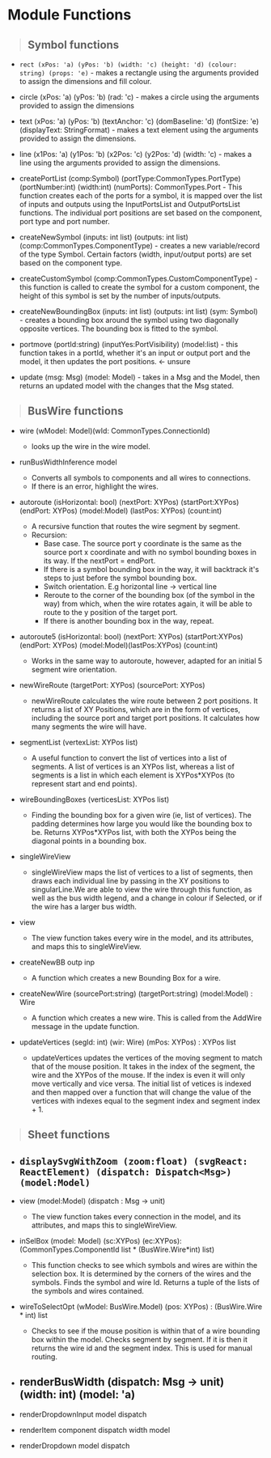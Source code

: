 # Module Functions

>## Symbol functions

- `rect (xPos: 'a) (yPos: 'b) (width: 'c) (height: 'd) (colour: string) (props: 'e)` - makes a rectangle using the arguments provided to assign the dimensions and fill colour.

- circle (xPos: 'a) (yPos: 'b) (rad: 'c) - makes a circle using the arguments provided to assign the dimensions

- text (xPos: 'a) (yPos: 'b) (textAnchor: 'c) (domBaseline: 'd) (fontSize: 'e) (displayText: StringFormat<string>) - makes a text element using the arguments provided to assign the dimensions.

- line (x1Pos: 'a) (y1Pos: 'b) (x2Pos: 'c) (y2Pos: 'd) (width: 'c) - makes a line using the arguments provided to assign the dimensions.

- createPortList (comp:Symbol) (portType:CommonTypes.PortType) (portNumber:int) (width:int) (numPorts): CommonTypes.Port - This function creates each of the ports for a symbol, it is mapped over the list of inputs and outputs using the InputPortsList and OutputPortsList functions. The individual port positions are set based on the component, port type and port number.  

- createNewSymbol (inputs: int list) (outputs: int list) (comp:CommonTypes.ComponentType) - creates a new variable/record of the type Symbol. Certain factors (width, input/output ports) are set based on the component type. 

- createCustomSymbol (comp:CommonTypes.CustomComponentType) - this function is called to create the symbol for a custom component, the height of this symbol is set by the number of inputs/outputs. 

- createNewBoundingBox (inputs: int list) (outputs: int list) (sym: Symbol) - creates a bounding box around the symbol using two diagonally opposite vertices. The bounding box is fitted to the symbol.

- portmove (portId:string) (inputYes:PortVisibility) (model:list<Symbol>) - this function takes in a portId, whether it's an input or output port and the model, it then updates the port positions. <- unsure

- update (msg: Msg) (model: Model) - takes in a Msg and the Model, then returns an updated model with the changes that the Msg stated.  

>## BusWire functions

- wire (wModel: Model)(wId: CommonTypes.ConnectionId) 
  - looks up the wire in the wire model.

- runBusWidthInference model
  - Converts all symbols to components and all wires to connections.
  - If there is an error, highlight the wires. 

- autoroute (isHorizontal: bool) (nextPort: XYPos) (startPort:XYPos) (endPort: XYPos) (model:Model) (lastPos: XYPos) (count:int)
  - A recursive function that routes the wire segment by segment. 
  - Recursion:
    - Base case. The source port y coordinate is the same as the source port x coordinate and with no symbol bounding boxes in its way. If the nextPort = endPort.
    - If there is a symbol bounding box in the way, it will backtrack it's steps to just before the symbol bounding box. 
    - Switch orientation. E.g horizontal line -> vertical line
    - Reroute to the corner of the bounding box (of the symbol in the way) from which, when the wire rotates again, it will be able to route to the y position of the target port. 
    - If there is another bounding box in the way, repeat. 

- autoroute5 (isHorizontal: bool) (nextPort: XYPos) (startPort:XYPos) (endPort: XYPos) (model:Model)(lastPos:XYPos) (count:int)
  - Works in the same way to autoroute, however, adapted for an initial 5 segment wire orientation. 

- newWireRoute  (targetPort: XYPos) (sourcePort: XYPos)  
  - newWireRoute calculates the wire route between 2 port positions. It returns a list of XY Positions, which are in the form of vertices, including the source port and target port positions. It calculates how many segments the wire will have. 

- segmentList (vertexList: XYPos list) 
  - A useful function to convert the list of vertices into a list of segments. A list of vertices is an XYPos list, whereas a list of segments is a list in which each element is XYPos*XYPos (to represent start and end points).

- wireBoundingBoxes (verticesList: XYPos list) 
  - Finding the bounding box for a given wire (ie, list of vertices). The padding determines how large you would like the bounding box to be. Returns XYPos*XYPos list, with both the XYPos being the diagonal points in a bounding box. 

- singleWireView 
  - singleWireView maps the list of vertices to a list of segments, then draws each individual line by passing in the XY positions to singularLine.We are able to view the wire through this function, as well as the bus width legend, and a change in colour if Selected, or if the wire has a larger bus width. 

- view
  - The view function takes every wire in the model, and its attributes, and maps this to singleWireView. 

- createNewBB outp inp 
  - A function which creates a new Bounding Box for a wire. 

- createNewWire (sourcePort:string) (targetPort:string) (model:Model) : Wire 
  - A function which creates a new wire. This is called from the AddWire message in the update function.

- updateVertices (segId: int) (wir: Wire) (mPos: XYPos) : XYPos list
  - updateVertices updates the vertices of the moving segment to match that of the mouse position. It takes in the index of the segment, the wire and the XYPos of the mouse. If the index is even it will only move vertically and vice versa. The initial list of vetices is indexed and then mapped over a function that will change the value of the vertices with indexes equal to the segment index and segment index + 1.


>## Sheet functions

- `displaySvgWithZoom (zoom:float) (svgReact: ReactElement) (dispatch: Dispatch<Msg>) (model:Model) `
  - 

- view (model:Model) (dispatch : Msg -> unit) 
  - The view function takes every connection in the model, and its attributes, and maps this to singleWireView. 

- inSelBox (model: Model) (sc:XYPos) (ec:XYPos): (CommonTypes.ComponentId list * (BusWire.Wire*int) list) 
  - This function checks to see which symbols and wires are within the selection box. It is determined by the corners of the wires and the symbols. Finds the symbol and wire Id. Returns a tuple of the lists of the symbols and wires contained. 

- wireToSelectOpt (wModel: BusWire.Model) (pos: XYPos) : (BusWire.Wire * int) list 
  - Checks to see if the mouse position is within that of a wire bounding box within the model. Checks segment by segment. If it is then it returns the wire id and the segment index. This is used for manual routing.

- renderBusWidth (dispatch: Msg -> unit) (width: int) (model: 'a) 
  - 

- renderDropdownInput model dispatch 

- renderItem component dispatch width model

- renderDropdown model dispatch
